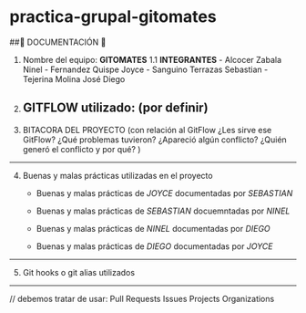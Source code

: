 # practica-grupal-gitomates

##🍅 DOCUMENTACIÓN 🍅

1. Nombre del equipo: **GITOMATES**
      1.1 **INTEGRANTES**
         - Alcocer Zabala Ninel 
         - Fernandez Quispe Joyce 
         - Sanguino Terrazas Sebastian
         - Tejerina Molina José Diego
3. GITFLOW utilizado: (por definir)
   ---
4. BITACORA DEL PROYECTO (con relación al GitFlow ¿Les sirve ese GitFlow? ¿Qué problemas tuvieron? ¿Apareció algún conflicto? ¿Quién generó el conflicto y por qué?
)




---
4. Buenas y malas prácticas utilizadas en el proyecto
     - Buenas y malas prácticas de *JOYCE* documentadas por *SEBASTIAN*
       
     - Buenas y malas prácticas de *SEBASTIAN* docuemntadas por *NINEL*
       
     - Buenas y malas prácticas de *NINEL* documentadas por *DIEGO*
       
     - Buenas y malas prácticas de *DIEGO* documentadas por *JOYCE*
       
---
5. Git hooks o git alias utilizados
---
// debemos tratar de usar: Pull Requests
Issues
Projects
Organizations
